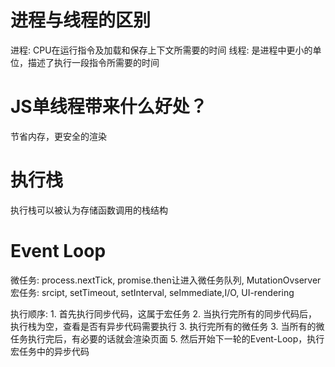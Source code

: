 # 进程与线程的区别
进程: CPU在运行指令及加载和保存上下文所需要的时间
线程: 是进程中更小的单位，描述了执行一段指令所需要的时间

# JS单线程带来什么好处？
节省内存，更安全的渲染

# 执行栈
执行栈可以被认为存储函数调用的栈结构

# Event Loop
微任务: process.nextTick, promise.then让进入微任务队列, MutationOvserver
宏任务: srcipt, setTimeout, setInterval, seImmediate,I/O, UI-rendering

执行顺序:
    1. 首先执行同步代码，这属于宏任务
    2. 当执行完所有的同步代码后，执行栈为空，查看是否有异步代码需要执行
    3. 执行完所有的微任务
    3. 当所有的微任务执行完后，有必要的话就会渲染页面
    5. 然后开始下一轮的Event-Loop，执行宏任务中的异步代码